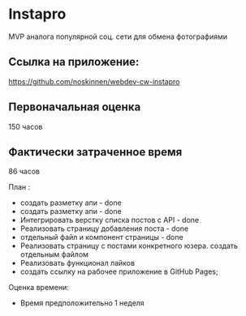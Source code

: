 # Instapro

MVP аналога популярной соц. сети для обмена фотографиями

## Ссылка на приложение:

https://github.com/noskinnen/webdev-cw-instapro

## Первоначальная оценка

150 часов

## Фактически затраченное время

86 часов

  План :
  - создать разметку апи - done
  - создать разметку апи - done
  - Интегрировать верстку списка постов с API - done 
  - Реализовать страницу добавления поста - done
  - отдельный файл и компонент страницы - done
  - Реализовать страницу с постами конкретного юзера.
  создать отдельным файлом 
  - Реализовать функционал лайков
  - создать ссылку на рабочее приложение в GitHub Pages;

  Оценка времени:
  - Время предположительно 1 неделя